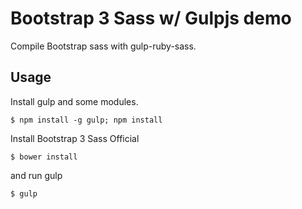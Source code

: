 # Bootstrap 3 Sass w/ Gulpjs demo

Compile Bootstrap sass with gulp-ruby-sass.

## Usage

Install gulp and some modules.

	$ npm install -g gulp; npm install

Install Bootstrap 3 Sass Official

	$ bower install

and run gulp

	$ gulp

